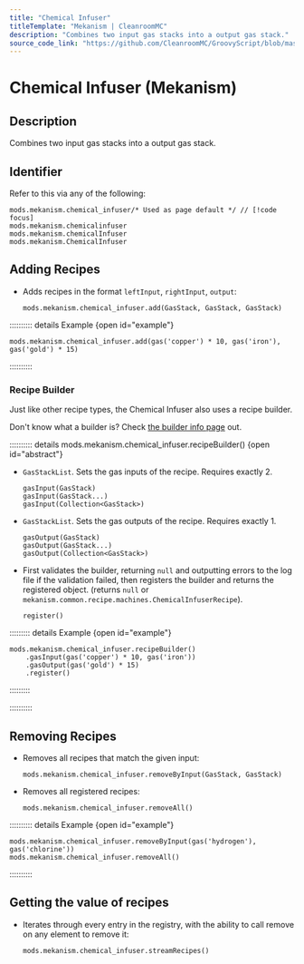 ```yaml
---
title: "Chemical Infuser"
titleTemplate: "Mekanism | CleanroomMC"
description: "Combines two input gas stacks into a output gas stack."
source_code_link: "https://github.com/CleanroomMC/GroovyScript/blob/master/src/main/java/com/cleanroommc/groovyscript/compat/mods/mekanism/ChemicalInfuser.java"
---
```


# Chemical Infuser (Mekanism)

## Description

Combines two input gas stacks into a output gas stack.

## Identifier

Refer to this via any of the following:

```groovy:no-line-numbers {1}
mods.mekanism.chemical_infuser/* Used as page default */ // [!code focus]
mods.mekanism.chemicalinfuser
mods.mekanism.chemicalInfuser
mods.mekanism.ChemicalInfuser
```


## Adding Recipes

- Adds recipes in the format `leftInput`, `rightInput`, `output`:

    ```groovy:no-line-numbers
    mods.mekanism.chemical_infuser.add(GasStack, GasStack, GasStack)
    ```

:::::::::: details Example {open id="example"}
```groovy:no-line-numbers
mods.mekanism.chemical_infuser.add(gas('copper') * 10, gas('iron'), gas('gold') * 15)
```

::::::::::

### Recipe Builder

Just like other recipe types, the Chemical Infuser also uses a recipe builder.

Don't know what a builder is? Check [the builder info page](../../introduction/builder.md) out.

:::::::::: details mods.mekanism.chemical_infuser.recipeBuilder() {open id="abstract"}
- `GasStackList`. Sets the gas inputs of the recipe. Requires exactly 2.

    ```groovy:no-line-numbers
    gasInput(GasStack)
    gasInput(GasStack...)
    gasInput(Collection<GasStack>)
    ```

- `GasStackList`. Sets the gas outputs of the recipe. Requires exactly 1.

    ```groovy:no-line-numbers
    gasOutput(GasStack)
    gasOutput(GasStack...)
    gasOutput(Collection<GasStack>)
    ```

- First validates the builder, returning `null` and outputting errors to the log file if the validation failed, then registers the builder and returns the registered object. (returns `null` or `mekanism.common.recipe.machines.ChemicalInfuserRecipe`).

    ```groovy:no-line-numbers
    register()
    ```

::::::::: details Example {open id="example"}
```groovy:no-line-numbers
mods.mekanism.chemical_infuser.recipeBuilder()
    .gasInput(gas('copper') * 10, gas('iron'))
    .gasOutput(gas('gold') * 15)
    .register()
```

:::::::::

::::::::::

## Removing Recipes

- Removes all recipes that match the given input:

    ```groovy:no-line-numbers
    mods.mekanism.chemical_infuser.removeByInput(GasStack, GasStack)
    ```

- Removes all registered recipes:

    ```groovy:no-line-numbers
    mods.mekanism.chemical_infuser.removeAll()
    ```

:::::::::: details Example {open id="example"}
```groovy:no-line-numbers
mods.mekanism.chemical_infuser.removeByInput(gas('hydrogen'), gas('chlorine'))
mods.mekanism.chemical_infuser.removeAll()
```

::::::::::

## Getting the value of recipes

- Iterates through every entry in the registry, with the ability to call remove on any element to remove it:

    ```groovy:no-line-numbers
    mods.mekanism.chemical_infuser.streamRecipes()
    ```
